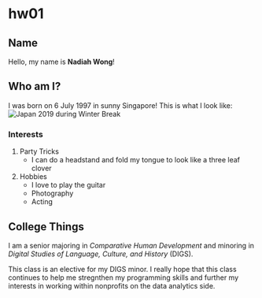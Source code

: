 # hw01

## Name

Hello, my name is **Nadiah Wong**! 


## Who am I?

I was born on 6 July 1997 in sunny Singapore!
This is what I look like: ![Japan 2019 during Winter Break](<https://github.com/nadiahwong/hw01/blob/master/me.png>)


### Interests
1. Party Tricks
    + I can do a headstand and fold my tongue to look like a three leaf clover
2. Hobbies
    + I love to play the guitar
    + Photography
    + Acting


## College Things

I am a senior majoring in *Comparative Human Development* and minoring in *Digital Studies of Language, Culture, and History* (DIGS).

This class is an elective for my DIGS minor. I really hope that this class continues to help me stregnthen my programming skills and further my interests in working within nonprofits on the data analytics side.

